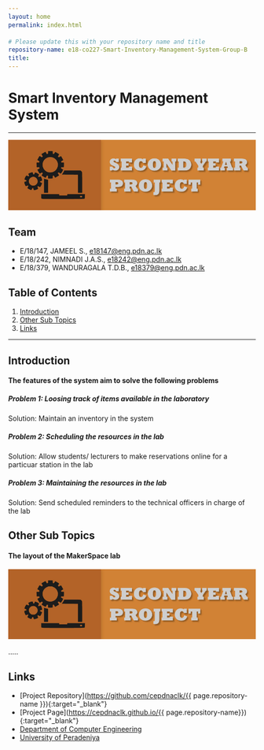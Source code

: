 ```yaml
---
layout: home
permalink: index.html

# Please update this with your repository name and title
repository-name: e18-co227-Smart-Inventory-Management-System-Group-B
title:
---
```


[comment]: # "This is the standard layout for the project, but you can clean this and use your own template"

# Smart Inventory Management System

---

![Sample Image](./images/cover_page.jpg)


## Team
-  E/18/147, JAMEEL S., [e18147@eng.pdn.ac.lk](mailto:name@email.com)
-  E/18/242, NIMNADI J.A.S., [e18242@eng.pdn.ac.lk](mailto:name@email.com)
-  E/18/379, WANDURAGALA T.D.B., [e18379@eng.pdn.ac.lk](mailto:name@email.com)

## Table of Contents
1. [Introduction](#introduction)
2. [Other Sub Topics](#other-sub-topics)
3. [Links](#links)

---

## Introduction


#### The features of the system aim to solve the following problems


##### Problem 1: Loosing track of items available in the laboratory
Solution: Maintain an inventory in the system

##### Problem 2: Scheduling the resources in the lab
Solution: Allow students/ lecturers to make reservations online for a particuar station in the lab

##### Problem 3: Maintaining the resources in the lab
Solution: Send scheduled reminders to the technical officers in charge of the lab

## Other Sub Topics

#### The layout of the MakerSpace lab

![Sample Image](./images/cover_page.jpg)

.....

## Links

- [Project Repository](https://github.com/cepdnaclk/{{ page.repository-name }}){:target="_blank"}
- [Project Page](https://cepdnaclk.github.io/{{ page.repository-name}}){:target="_blank"}
- [Department of Computer Engineering](http://www.ce.pdn.ac.lk/)
- [University of Peradeniya](https://eng.pdn.ac.lk/)


[//]: # (Please refer this to learn more about Markdown syntax)
[//]: # (https://github.com/adam-p/markdown-here/wiki/Markdown-Cheatsheet)
